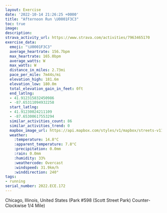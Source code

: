 ```yaml
---
layout: Exercise
date: '2022-10-14 21:26:25 +0000'
title: "Afternoon Run \U0001F3C3"
toc: true
image:
description:
strava_activity_url: https://www.strava.com/activities/7963465170
exercise_data:
  emoji: "\U0001F3C3"
  average_heartrate: 156.7bpm
  max_heartrate: 165.0bpm
  average_watts: W
  max_watts: W
  distance_in_miles: 2.73mi
  pace_per_mile: 7m44s/mi
  elevation_high: 181.6m
  elevation_low: 180.0m
  total_elevation_gain_in_feet: 0ft
  end_latlng:
  - 41.912315832450986
  - -87.65311094932258
  start_latlng:
  - 41.91230024211109
  - -87.65300617553294
  similar_activities_count: 86
  similar_activities_trend: 0
  mapbox_image_url: https://api.mapbox.com/styles/v1/mapbox/streets-v11/static/path-5+787af2-1.0(k%7Bx~F~k~uOAqABe%40xAwBx%40yACy%40%40i%40AkDBEBAV%40%40c%40I%7DNAgAEy%40BgEB%5Bj%40m%40RKn%40BNDFDDZA%60CFlBBJLRZPRBfAMRIFGLWDk%40IaDIWMQWKU%3FqAJOJQ%60%40ANDbA%3FvABXBNLRXPT%40%7C%40ETERQHQD%5BEkDCWGMYUUEsAHI%40QLO%60%40A%5CDx%40%40nBBLRZRJPBfAIPEHEHML%5DB_%40G_DCMS%5DQIWEmAJQFIHKNCNDrDF%60%40LRVPP%40%60%40Af%40ERIHIJUHk%40GsCGe%40KQ_%40QMAq%40D%5DDQFMTIVAVD%7CC%40PHTRRPFlACPCXSNe%40%40g%40CgCIe%40GKOMYG%7B%40%40%5BDKDONGLIf%40DnCDf%40DLNPZLfACRENGPUHc%40%3Fw%40CoBCUMWMMUI%7BB%3FUEQM%5DBkA%40IBOJS%40ATFrAJzBBnCElC%3FbABXChFBhACh%40%3FxAKd%40IpAO%60%40It%40Yd%40g%40t%40_AlBADJX%3F%60A),pin-s-s+e5b22e(-87.65136,41.91174),pin-s-f+89ae00(-87.65142000000002,41.911859999999976)/auto/800x800?access_token=pk.eyJ1Ijoiam9zaGJlY2ttYW4iLCJhIjoiY205eWR2aDd1MWZ6djJrbXc4a3M0bWZleiJ9.XiG9OWkNcZk2QzjJbxLB4A
  weather:
    :temperature: 14.8°C
    :apparent_temperature: 7.8°C
    :precipitation: 0.0mm
    :rain: 0.0mm
    :humidity: 33%
    :weathercode: Overcast
    :windspeed: 31.9km/h
    :winddirection: 240°
tags:
- running
serial_number: 2022.ECE.172
---
```

Chicago, Illinois, United States (Park #598 (Scott Street Park) Counter-Clockwise 1/4 Mile)

